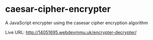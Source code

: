 # caesar-cipher-encrypter
A JavaScript encrypter using the casesar cipher encryption algorithm 

Live URL: http://14051695.webdevmmu.uk/encrypter-decrypter/
